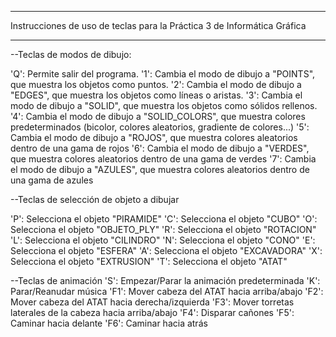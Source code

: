 ***************************************************************************
Instrucciones de uso de teclas para la Práctica 3 de Informática Gráfica
***************************************************************************

--Teclas de modos de dibujo:

'Q': Permite salir del programa.
'1': Cambia el modo de dibujo a "POINTS", que  muestra los objetos como puntos.
'2': Cambia el modo de dibujo a "EDGES", que  muestra los objetos como líneas o aristas.
'3': Cambia el modo de dibujo a "SOLID", que muestra los objetos como sólidos rellenos.
'4': Cambia el modo de dibujo a "SOLID_COLORS", que muestra colores predeterminados (bicolor, colores aleatorios, gradiente de colores...)
'5': Cambia el modo de dibujo a "ROJOS", que muestra colores aleatorios dentro de una gama de rojos
'6': Cambia el modo de dibujo a "VERDES", que muestra colores aleatorios dentro de una gama de verdes
'7': Cambia el modo de dibujo a "AZULES", que muestra colores aleatorios dentro de una gama de azules

--Teclas de selección de objeto a dibujar

'P': Selecciona el objeto "PIRAMIDE"
'C': Selecciona el objeto "CUBO"
'O': Selecciona el objeto "OBJETO_PLY"
'R': Selecciona el objeto "ROTACION"
'L': Selecciona el objeto "CILINDRO"
'N': Selecciona el objeto "CONO"
'E': Selecciona el objeto "ESFERA"
'A': Selecciona el objeto "EXCAVADORA"
'X': Selecciona el objeto "EXTRUSION"
'T': Selecciona el objeto "ATAT"

--Teclas de animación
'S': Empezar/Parar la animación predeterminada
'K': Parar/Reanudar música 
'F1': Mover cabeza del ATAT hacia arriba/abajo
'F2': Mover cabeza del ATAT hacia derecha/izquierda
'F3': Mover torretas laterales de la cabeza hacia arriba/abajo
'F4': Disparar cañones
'F5': Caminar hacia delante
'F6': Caminar hacia atrás
